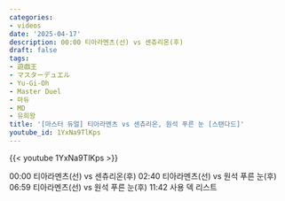 ```yaml
---
categories:
- videos
date: '2025-04-17'
description: 00:00 티아라멘츠(선) vs 센츄리온(후)
draft: false
tags:
- 遊戯王
- マスターデュエル
- Yu-Gi-Oh
- Master Duel
- 마듀
- MD
- 유희왕
title: '[마스터 듀얼] 티아라멘츠 vs 센츄리온, 원석 푸른 눈 [스탠다드]'
youtube_id: 1YxNa9TlKps
---
```



{{< youtube 1YxNa9TlKps >}}

00:00 티아라멘츠(선) vs 센츄리온(후)
02:40 티아라멘츠(선) vs 원석 푸른 눈(후)
06:59 티아라멘츠(선) vs 원석 푸른 눈(후)
11:42 사용 덱 리스트